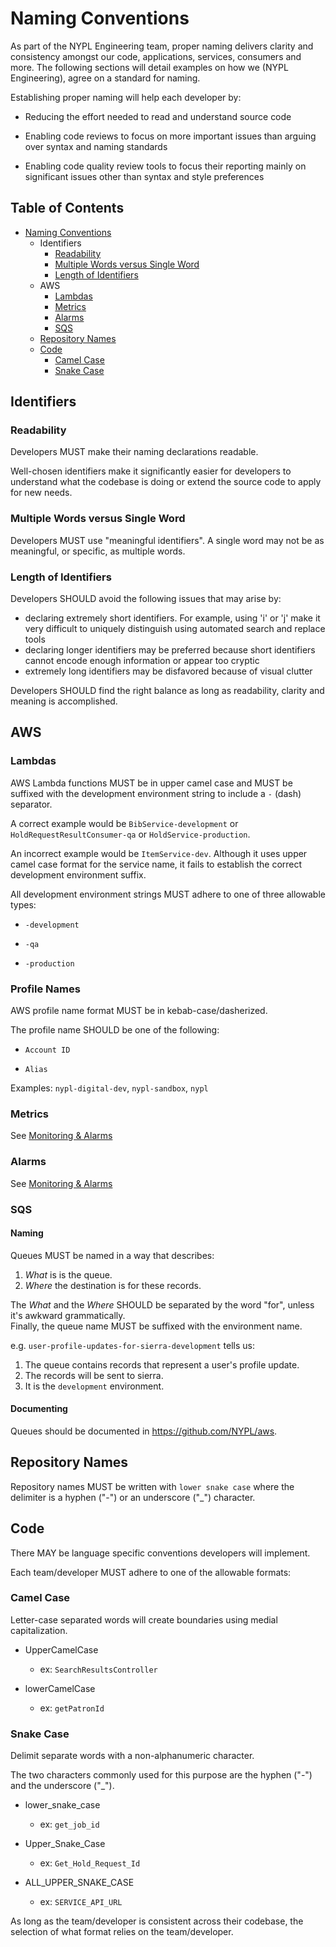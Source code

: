 # Naming Conventions

As part of the NYPL Engineering team, proper naming delivers clarity and consistency amongst our code, applications, services, consumers and more. The following sections will detail examples on how we (NYPL Engineering), agree on a standard for naming.

Establishing proper naming will help each developer by:
- Reducing the effort needed to read and understand source code

- Enabling code reviews to focus on more important issues than arguing over syntax and naming standards

- Enabling code quality review tools to focus their reporting mainly on significant issues other than syntax and style preferences

## Table of Contents

- [Naming Conventions](#naming-conventions)
  * Identifiers
    + [Readability](#readability)
    + [Multiple Words versus Single Word](#multiple-words-versus-single-word)
    + [Length of Identifiers](#length-of-identifiers)
  * AWS
    + [Lambdas](#lambdas)
    + [Metrics](#metrics)
    + [Alarms](#alarms)
    + [SQS](#sqs)
  * [Repository Names](#repository-names)
  * [Code](#code)
    + [Camel Case](#camel-case)
    + [Snake Case](#snake-case)

## Identifiers

### Readability

Developers MUST make their naming declarations readable.

Well-chosen identifiers make it significantly easier for developers to understand what the codebase is doing or extend the source code to apply for new needs.

### Multiple Words versus Single Word

Developers MUST use "meaningful identifiers". A single word may not be as meaningful, or specific, as multiple words.

### Length of Identifiers

Developers SHOULD avoid the following issues that may arise by:

- declaring extremely short identifiers. For example, using 'i' or 'j' make it very difficult to uniquely distinguish using automated search and replace tools
- declaring longer identifiers may be preferred because short identifiers cannot encode enough information or appear too cryptic
- extremely long identifiers may be disfavored because of visual clutter

Developers SHOULD find the right balance as long as readability, clarity and meaning is accomplished.

## AWS

### Lambdas

AWS Lambda functions MUST be in upper camel case and MUST be suffixed with the development environment string to include a `-` (dash) separator.

A correct example would be `BibService-development` or `HoldRequestResultConsumer-qa` or `HoldService-production`.

An incorrect example would be `ItemService-dev`. Although it uses upper camel case format for the service name, it fails to establish the correct development environment suffix.

All development environment strings MUST adhere to one of three allowable types:

- `-development`

- `-qa`

- `-production`

### Profile Names
AWS profile name format MUST be in kebab-case/dasherized.

The profile name SHOULD be one of the following:

- `Account ID`

- `Alias`

Examples: `nypl-digital-dev`, `nypl-sandbox`, `nypl`

### Metrics

See [Monitoring & Alarms](../standards/alerting.md)

### Alarms

See [Monitoring & Alarms](../standards/alerting.md)

### SQS

#### Naming

Queues MUST be named in a way that describes:

1.  _What_ is is the queue.
2.  _Where_ the destination is for these records.

The _What_ and the _Where_ SHOULD be separated by the word "for", unless
it's awkward grammatically.   
Finally, the queue name MUST be suffixed with
the environment name.

e.g. `user-profile-updates-for-sierra-development` tells us:

1. The queue contains records that represent a user's profile update.
2. The records will be sent to sierra.
3. It is the `development` environment.

#### Documenting

Queues should be documented in https://github.com/NYPL/aws.

## Repository Names

Repository names MUST be written with `lower snake case` where the delimiter is a hyphen ("-") or an underscore ("\_") character.

## Code

There MAY be language specific conventions developers will implement.

Each team/developer MUST adhere to one of the allowable formats:

### Camel Case

Letter-case separated words will create boundaries using medial capitalization.

- UpperCamelCase
  - ex: `SearchResultsController`

- lowerCamelCase
  - ex: `getPatronId`

### Snake Case

Delimit separate words with a non-alphanumeric character.

The two characters commonly used for this purpose are the hyphen ("-") and the underscore ("\_").

- lower_snake_case
  - ex: `get_job_id`

- Upper_Snake_Case
  - ex: `Get_Hold_Request_Id`

- ALL_UPPER_SNAKE_CASE
  - ex: `SERVICE_API_URL`

As long as the team/developer is consistent across their codebase, the selection of what format relies on the team/developer.
